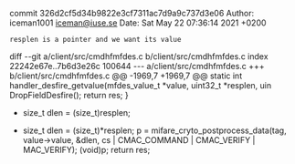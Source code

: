 commit 326d2cf5d34b9822e3cf7311ac7d9a9c737d3e06
Author: iceman1001 <iceman@iuse.se>
Date:   Sat May 22 07:36:14 2021 +0200

    resplen is a pointer and we want its value

diff --git a/client/src/cmdhfmfdes.c b/client/src/cmdhfmfdes.c
index 22242e67e..7b6d3e26c 100644
--- a/client/src/cmdhfmfdes.c
+++ b/client/src/cmdhfmfdes.c
@@ -1969,7 +1969,7 @@ static int handler_desfire_getvalue(mfdes_value_t *value, uint32_t *resplen, uin
         DropFieldDesfire();
         return res;
     }
-    size_t dlen = (size_t)resplen;
+    size_t dlen = (size_t)*resplen;
     p = mifare_cryto_postprocess_data(tag, value->value, &dlen, cs | CMAC_COMMAND | CMAC_VERIFY | MAC_VERIFY);
     (void)p;
     return res;
